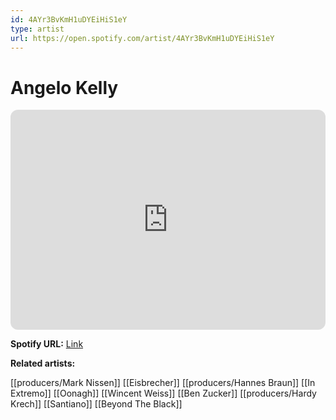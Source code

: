 ```yaml
---
id: 4AYr3BvKmH1uDYEiHiS1eY
type: artist
url: https://open.spotify.com/artist/4AYr3BvKmH1uDYEiHiS1eY
---
```

# Angelo Kelly

<iframe style="border-radius:12px" src="https://open.spotify.com/embed/artist/4AYr3BvKmH1uDYEiHiS1eY" width="100%" height="352" frameBorder="0" allowfullscreen="" allow="autoplay; clipboard-write; encrypted-media; fullscreen; picture-in-picture" loading="lazy"></iframe>

**Spotify URL:** [Link](https://open.spotify.com/artist/4AYr3BvKmH1uDYEiHiS1eY)

**Related artists:**

[[producers/Mark Nissen]]
[[Eisbrecher]]
[[producers/Hannes Braun]]
[[In Extremo]]
[[Oonagh]]
[[Wincent Weiss]]
[[Ben Zucker]]
[[producers/Hardy Krech]]
[[Santiano]]
[[Beyond The Black]]
